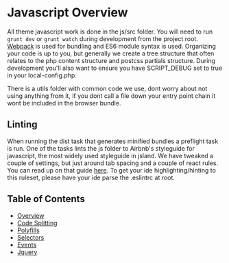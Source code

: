 #  Javascript Overview

All theme javascript work is done in the js/src folder. You will need to run `grunt dev` or `grunt watch` during development from the project root. [Webpack](https://webpack.js.org/) is used for bundling and ES6 module syntax is used. Organizing your code is up to you, but generally we create a tree structure that often relates to the php content structure and postcss partials structure. During development you'll also want to ensure you have SCRIPT_DEBUG set to true in your local-config.php.

There is a utils folder with common code we use, dont worry about not using anything from it, if you dont call a file down your entry point chain it wont be included in the browser bundle. 

## Linting

When running the dist task that generates minified bundles a preflight task is run. One of the tasks lints the js folder to Airbnb's styleguide for javascript, the most widely used styleguide in jsland. We have tweaked a couple of settings, but just around tab spacing and a couple of react rules. You can read up on that guide [here](https://github.com/airbnb/javascript). To get your ide highlighting/hinting to this ruleset, please have your ide parse the .eslintrc at root.



## Table of Contents

* [Overview](/docs/frontend/js/README.md)
* [Code Splitting](/docs/frontend/js/code-splitting.md)
* [Polyfills](/docs/frontend/js/polyfills.md)
* [Selectors](/docs/frontend/js/selectors.md)
* [Events](/docs/frontend/js/events.md)
* [Jquery](/docs/frontend/js/jquery.md)
